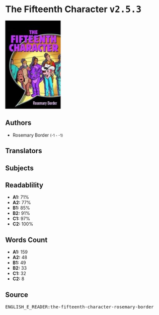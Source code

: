 # The Fifteenth Character <kbd>v2.5.3</kbd>

![](./cover.medium.jpg "")

## Authors


 - Rosemary Border <small>(-1 - -1)</small>

## Translators



## Subjects



## Readablility


 - **A1:** 71%
 - **A2:** 77%
 - **B1:** 85%
 - **B2:** 91%
 - **C1:** 97%
 - **C2:** 100%

## Words Count


 - **A1:** 159
 - **A2:** 48
 - **B1:** 49
 - **B2:** 33
 - **C1:** 32
 - **C2:** 8

## Source


<kbd>ENGLISH_E_READER:the-fifteenth-character-rosemary-border</kbd>
